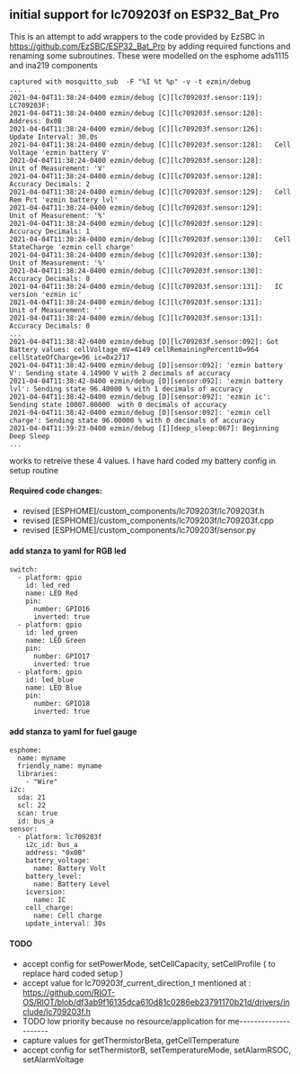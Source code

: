 ## initial support for lc709203f on  ESP32_Bat_Pro 
 This is an attempt to add wrappers to the code provided by EzSBC in https://github.com/EzSBC/ESP32_Bat_Pro by
adding required functions and renaming some subroutines. These were modelled on the esphome ads1115 and ina219 components

```
captured with mosquitto_sub  -F "%I %t %p" -v -t ezmin/debug
...
2021-04-04T11:38:24-0400 ezmin/debug [C][lc709203f.sensor:119]: LC709203F:
2021-04-04T11:38:24-0400 ezmin/debug [C][lc709203f.sensor:120]:   Address: 0x0B
2021-04-04T11:38:24-0400 ezmin/debug [C][lc709203f.sensor:126]:   Update Interval: 30.0s
2021-04-04T11:38:24-0400 ezmin/debug [C][lc709203f.sensor:128]:   Cell Voltage 'ezmin battery V'
2021-04-04T11:38:24-0400 ezmin/debug [C][lc709203f.sensor:128]:     Unit of Measurement: 'V'
2021-04-04T11:38:24-0400 ezmin/debug [C][lc709203f.sensor:128]:     Accuracy Decimals: 2
2021-04-04T11:38:24-0400 ezmin/debug [C][lc709203f.sensor:129]:   Cell Rem Pct 'ezmin battery lvl'
2021-04-04T11:38:24-0400 ezmin/debug [C][lc709203f.sensor:129]:     Unit of Measurement: '%'
2021-04-04T11:38:24-0400 ezmin/debug [C][lc709203f.sensor:129]:     Accuracy Decimals: 1
2021-04-04T11:38:24-0400 ezmin/debug [C][lc709203f.sensor:130]:   Cell StateCharge 'ezmin cell charge'
2021-04-04T11:38:24-0400 ezmin/debug [C][lc709203f.sensor:130]:     Unit of Measurement: '%'
2021-04-04T11:38:24-0400 ezmin/debug [C][lc709203f.sensor:130]:     Accuracy Decimals: 0
2021-04-04T11:38:24-0400 ezmin/debug [C][lc709203f.sensor:131]:   IC version 'ezmin ic'
2021-04-04T11:38:24-0400 ezmin/debug [C][lc709203f.sensor:131]:     Unit of Measurement: ''
2021-04-04T11:38:24-0400 ezmin/debug [C][lc709203f.sensor:131]:     Accuracy Decimals: 0
...
2021-04-04T11:38:42-0400 ezmin/debug [D][lc709203f.sensor:092]: Got Battery values: cellVoltage_mV=4149 cellRemainingPercent10=964 cellStateOfCharge=96 ic=0x2717
2021-04-04T11:38:42-0400 ezmin/debug [D][sensor:092]: 'ezmin battery V': Sending state 4.14900 V with 2 decimals of accuracy
2021-04-04T11:38:42-0400 ezmin/debug [D][sensor:092]: 'ezmin battery lvl': Sending state 96.40000 % with 1 decimals of accuracy
2021-04-04T11:38:42-0400 ezmin/debug [D][sensor:092]: 'ezmin ic': Sending state 10007.00000  with 0 decimals of accuracy
2021-04-04T11:38:42-0400 ezmin/debug [D][sensor:092]: 'ezmin cell charge': Sending state 96.00000 % with 0 decimals of accuracy
2021-04-04T11:39:23-0400 ezmin/debug [I][deep_sleep:067]: Beginning Deep Sleep
...
```

works to retreive these 4 values. I have hard coded my battery config in setup routine



#### Required code changes:
- revised [ESPHOME]/custom_components/lc709203f/lc709203f.h
- revised [ESPHOME]/custom_components/lc709203f/lc709203f.cpp
- revised [ESPHOME]/custom_components/lc709203f/sensor.py



#### add stanza to yaml for RGB led
```
switch:
  - platform: gpio
    id: led_red
    name: LED Red
    pin:
      number: GPIO16
      inverted: true
  - platform: gpio
    id: led_green
    name: LED Green
    pin:
      number: GPIO17
      inverted: true
  - platform: gpio
    id: led_blue
    name: LED Blue
    pin:
      number: GPIO18
      inverted: true
```


#### add stanza to yaml for fuel gauge 
```
esphome:
  name: myname
  friendly_name: myname
  libraries:
    - "Wire"
i2c:
  sda: 21
  scl: 22
  scan: true
  id: bus_a    
sensor:
  - platform: lc709203f
    i2c_id: bus_a
    address: "0x0B"
    battery_voltage:
      name: Battery Volt
    battery_level:
      name: Battery Level
    icversion:
      name: IC
    cell_charge:
      name: Cell charge
    update_interval: 30s
```

#### TODO
- accept config for setPowerMode, setCellCapacity, setCellProfile  ( to replace hard coded setup )
- accept value for lc709203f_current_direction_t mentioned at : https://github.com/RIOT-OS/RIOT/blob/df3ab9f16135dca610d81c0286eb23791170b21d/drivers/include/lc709203f.h
- TODO  low priority because no resource/application for me---------------------
- capture values for getThermistorBeta, getCellTemperature 
- accept config for setThermistorB, setTemperatureMode, setAlarmRSOC, setAlarmVoltage

